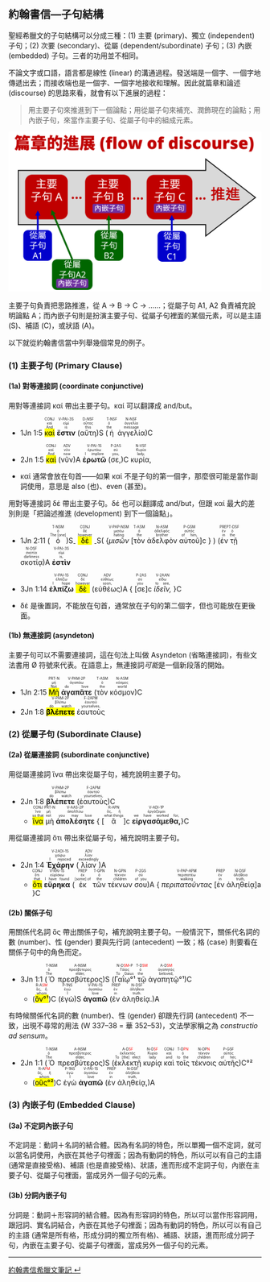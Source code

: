 ## 約翰書信—子句結構

聖經希臘文的子句結構可以分成三種：(1) 主要 (primary)、獨立 (independent) 子句；(2) 次要 (secondary)、從屬 (dependent/subordinate) 子句；(3) 內嵌 (embedded) 子句。三者的功用並不相同。  

不論文字或口語，語言都是線性 (linear) 的溝通過程。發送端是一個字、一個字地傳遞出去；而接收端也是一個字、一個字地接收和理解。因此就篇章和論述 (discourse) 的思路來看，就會有以下進展的過程：

> 用主要子句來推進到下一個論點；用從屬子句來補充、潤飾現在的論點；用內嵌子句，來當作主要子句、從屬子句中的組成元素。  

![../images/discourse-flow.png](../images/discourse-flow.png)


主要子句負責把思路推進，從 A → B → C → ……；從屬子句 A1, A2 負責補充說明論點 A；而內嵌子句則是扮演主要子句、從屬子句裡面的某個元素，可以是主語 (S)、補語 (C)，或狀語 (A)。

以下就從約翰書信當中列舉幾個常見的例子。

<div style="page-break-after: always;"></div>

### (1) 主要子句 (Primary Clause)
#### (1a) 對等連接詞 (coordinate conjunctive) 
用對等連接詞 καί 帶出主要子句。καί 可以翻譯成 and/but。

- <rt>1Jn 1:5</rt> <RUBY><ruby><ruby><mark>καὶ</mark><rt>And</rt></ruby><rt>καί</rt></ruby><rt>CONJ</rt></RUBY> <RUBY><ruby><ruby>**ἔστιν**<rt>is</rt></ruby><rt>εἰμί</rt></ruby><rt>V-PAI-3S</rt></RUBY> (<RUBY><ruby><ruby>αὕτη<rt>this</rt></ruby><rt>οὗτος</rt></ruby><rt>D-NSF</rt></RUBY>)S (<RUBY><ruby><ruby>ἡ<rt>the</rt></ruby><rt>ὁ</rt></ruby><rt>T-NSF</rt></RUBY> <RUBY><ruby><ruby>ἀγγελία<rt>message</rt></ruby><rt>ἀγγελία</rt></ruby><rt>N-NSF</rt></RUBY>)C
- <rt>2Jn 1:5</rt> <RUBY><ruby><ruby><mark>καὶ</mark><rt>And</rt></ruby><rt>καί</rt></ruby><rt>CONJ</rt></RUBY> (<RUBY><ruby><ruby>νῦν<rt>now</rt></ruby><rt>νῦν</rt></ruby><rt>ADV</rt></RUBY>)A <RUBY><ruby><ruby>**ἐρωτῶ**<rt>I implore</rt></ruby><rt>ἐρωτάω</rt></ruby><rt>V-PAI-1S</rt></RUBY> (<RUBY><ruby><ruby>σε,<rt>you,</rt></ruby><rt>σύ</rt></ruby><rt>P-2AS</rt></RUBY>)C <RUBY><ruby><ruby>κυρία,<rt>lady,</rt></ruby><rt>Κυρία</rt></ruby><rt>N-VSF</rt></RUBY> 


- καί 通常會放在句首——如果 καί 不是子句的第一個字，那麼很可能是當作副詞使用，意思是 also (也)、even (甚至)。



用對等連接詞 δέ 帶出主要子句。δέ 也可以翻譯成 and/but，但跟 καί 最大的差別則是「把論述推進 (development) 到下一個論點」。

- <rt>1Jn 2:11</rt> (<RUBY><ruby><ruby>ὁ<rt>The [one]</rt></ruby><rt>ὁ</rt></ruby><rt>T-NSM</rt></RUBY>)S<sub>-</sub> <RUBY><ruby><ruby><mark>δὲ</mark><rt>however</rt></ruby><rt>δέ</rt></ruby><rt>CONJ</rt></RUBY> <sub>-</sub>S( {<RUBY><ruby><ruby>*μισῶν*<rt>hating</rt></ruby><rt>μισέω</rt></ruby><rt>V-PAP-NSM</rt></RUBY> <rt>[</rt><RUBY><ruby><ruby>τὸν<rt>the</rt></ruby><rt>ὁ</rt></ruby><rt>T-ASM</rt></RUBY> <RUBY><ruby><ruby>ἀδελφὸν<rt>brother</rt></ruby><rt>ἀδελφός</rt></ruby><rt>N-ASM</rt></RUBY> <RUBY><ruby><ruby>αὐτοῦ<rt>of him,</rt></ruby><rt>αὐτός</rt></ruby><rt>P-GSM</rt></RUBY><rt>]c</rt> } ) (<RUBY><ruby><ruby>ἐν<rt>in</rt></ruby><rt>ἐν</rt></ruby><rt>PREP</rt></RUBY> <RUBY><ruby><ruby>τῇ<rt>the</rt></ruby><rt>ὁ</rt></ruby><rt>T-DSF</rt></RUBY> <RUBY><ruby><ruby>σκοτίᾳ<rt>darkness</rt></ruby><rt>σκοτία</rt></ruby><rt>N-DSF</rt></RUBY>)A <RUBY><ruby><ruby>**ἐστὶν**<rt>is,</rt></ruby><rt>εἰμί</rt></ruby><rt>V-PAI-3S</rt></RUBY> 
- <rt>3Jn 1:14</rt> <RUBY><ruby><ruby>**ἐλπίζω**<rt>I hope</rt></ruby><rt>ἐλπίζω</rt></ruby><rt>V-PAI-1S</rt></RUBY> <RUBY><ruby><ruby><mark>δὲ</mark><rt>however</rt></ruby><rt>δέ</rt></ruby><rt>CONJ</rt></RUBY> (<RUBY><ruby><ruby>εὐθέως<rt>soon,</rt></ruby><rt>εὐθέως</rt></ruby><rt>ADV</rt></RUBY>)A { <rt>[</rt><RUBY><ruby><ruby>σε<rt>you</rt></ruby><rt>σύ</rt></ruby><rt>P-2AS</rt></RUBY><rt>]c</rt> <RUBY><ruby><ruby>*ἰδεῖν,*<rt>to see,</rt></ruby><rt>εἴδω</rt></ruby><rt>V-2AAN</rt></RUBY> }C


- δέ 是後置詞，不能放在句首，通常放在子句的第二個字，但也可能放在更後面。





#### (1b) 無連接詞 (asyndeton)
主要子句可以不需要連接詞，這在句法上叫做 Asyndeton (省略連接詞)，有些文法書用 Ø 符號來代表。在語意上，無連接詞*可能*是一個新段落的開始。

- <rt>1Jn 2:15</rt> <RUBY><ruby><ruby><mark>Μὴ</mark><rt>Not</rt></ruby><rt>μή</rt></ruby><rt>PRT-N</rt></RUBY> <RUBY><ruby><ruby>**ἀγαπᾶτε**<rt>do love</rt></ruby><rt>ἀγαπάω</rt></ruby><rt>V-PAM-2P</rt></RUBY> (<RUBY><ruby><ruby>τὸν<rt>the</rt></ruby><rt>ὁ</rt></ruby><rt>T-ASM</rt></RUBY> <RUBY><ruby><ruby>κόσμον<rt>world</rt></ruby><rt>κόσμος</rt></ruby><rt>N-ASM</rt></RUBY>)C 
- <rt>2Jn 1:8</rt> <RUBY><ruby><ruby><mark>**βλέπετε**</mark><rt>do watch</rt></ruby><rt>βλέπω</rt></ruby><rt>V-PAM-2P</rt></RUBY> <RUBY><ruby><ruby>ἑαυτοὺς<rt>yourselves,</rt></ruby><rt>ἑαυτοῦ</rt></ruby><rt>F-2APM</rt></RUBY> 



### (2) 從屬子句 (Subordinate Clause)



<div style="page-break-after: always;"></div>

#### (2a) 從屬連接詞 (subordinate conjunctive)
用從屬連接詞 ἵνα 帶出來從屬子句，補充說明主要子句。

- <rt>2Jn 1:8</rt> <RUBY><ruby><ruby>**βλέπετε**<rt>do watch</rt></ruby><rt>βλέπω</rt></ruby><rt>V-PAM-2P</rt></RUBY> (<RUBY><ruby><ruby>ἑαυτοὺς<rt>yourselves,</rt></ruby><rt>ἑαυτοῦ</rt></ruby><rt>F-2APM</rt></RUBY>)C 
	- <RUBY><ruby><ruby><mark>ἵνα</mark><rt>so that</rt></ruby><rt>ἵνα</rt></ruby><rt>CONJ</rt></RUBY> <RUBY><ruby><ruby>μὴ<rt>not</rt></ruby><rt>μή</rt></ruby><rt>PRT-N</rt></RUBY> <RUBY><ruby><ruby>**ἀπολέσητε**<rt>you may lose</rt></ruby><rt>ἀπολλύω</rt></ruby><rt>V-AAS-2P</rt></RUBY> { <rt>[</rt><RUBY><ruby><ruby>ἃ<rt>what things</rt></ruby><rt>ὅς, ἥ</rt></ruby><rt>R-APN</rt></RUBY><rt>]c</rt> <RUBY><ruby><ruby>**εἰργασάμεθα,**<rt>we have worked for,</rt></ruby><rt>ἐργάζομαι</rt></ruby><rt>V-ADI-1P</rt></RUBY>}C


用從屬連接詞 ὅτι 帶出來從屬子句，補充說明主要子句。

- <rt>2Jn 1:4</rt> <RUBY><ruby><ruby>**Ἐχάρην**<rt>I rejoiced</rt></ruby><rt>χαίρω</rt></ruby><rt>V-2AOI-1S</rt></RUBY> (<RUBY><ruby><ruby>λίαν<rt>exceedingly</rt></ruby><rt>λίαν</rt></ruby><rt>ADV</rt></RUBY>)A
	- <RUBY><ruby><ruby><mark>ὅτι</mark><rt>that</rt></ruby><rt>ὅτι</rt></ruby><rt>CONJ</rt></RUBY> <RUBY><ruby><ruby>**εὕρηκα**<rt>I have found</rt></ruby><rt>εὑρίσκω</rt></ruby><rt>V-RAI-1S</rt></RUBY> (<RUBY><ruby><ruby>ἐκ<rt>[some] of</rt></ruby><rt>ἐκ</rt></ruby><rt>PREP</rt></RUBY> <RUBY><ruby><ruby>τῶν<rt>the</rt></ruby><rt>ὁ</rt></ruby><rt>T-GPN</rt></RUBY> <RUBY><ruby><ruby>τέκνων<rt>children</rt></ruby><rt>τέκνον</rt></ruby><rt>N-GPN</rt></RUBY> <RUBY><ruby><ruby>σου<rt>of you</rt></ruby><rt>σύ</rt></ruby><rt>P-2GS</rt></RUBY>)A { <RUBY><ruby><ruby>*περιπατοῦντας*<rt>walking</rt></ruby><rt>περιπατέω</rt></ruby><rt>V-PAP-APM</rt></RUBY> <rt>[</rt><RUBY><ruby><ruby>ἐν<rt>in</rt></ruby><rt>ἐν</rt></ruby><rt>PREP</rt></RUBY> <RUBY><ruby><ruby>ἀληθείᾳ<rt>truth,</rt></ruby><rt>ἀλήθεια</rt></ruby><rt>N-DSF</rt></RUBY><rt>]a</rt> }C




#### (2b) 關係子句

用關係代名詞 ὅς 帶出關係子句，補充說明主要子句。一般情況下，關係代名詞的數 (number)、性 (gender) 要與先行詞 (antecedent) 一致；格 (case) 則要看在關係子句中的角色而定。

- <rt>3Jn 1:1</rt> (<RUBY><ruby><ruby>Ὁ<rt>The</rt></ruby><rt>ὁ</rt></ruby><rt>T-NSM</rt></RUBY> <RUBY><ruby><ruby>πρεσβύτερος<rt>elder,</rt></ruby><rt>πρεσβύτερος</rt></ruby><rt>A-NSM</rt></RUBY>)S (<RUBY><ruby><ruby>Γαΐῳ°¹<rt>To Gaius</rt></ruby><rt>Γάϊος</rt></ruby><rt>N-D<font color='red'>SM</font>-P</rt></RUBY> <RUBY><ruby><ruby>τῷ<rt>the</rt></ruby><rt>ὁ</rt></ruby><rt>T-D<font color='red'>SM</font></rt></RUBY> <RUBY><ruby><ruby>ἀγαπητῷ°¹<rt>beloved,</rt></ruby><rt>ἀγαπητός</rt></ruby><rt>A-D<font color='red'>SM</font></rt></RUBY>)C 
	- (<RUBY><ruby><ruby><mark>ὃν°¹</mark><rt>whom</rt></ruby><rt>ὅς, ἥ</rt></ruby><rt>R-A<font color='red'>SM</font></rt></RUBY>)C (<RUBY><ruby><ruby>ἐγὼ<rt>I</rt></ruby><rt>ἐγώ</rt></ruby><rt>P-1NS</rt></RUBY>)S <RUBY><ruby><ruby>**ἀγαπῶ**<rt>love</rt></ruby><rt>ἀγαπάω</rt></ruby><rt>V-PAI-1S</rt></RUBY> (<RUBY><ruby><ruby>ἐν<rt>in</rt></ruby><rt>ἐν</rt></ruby><rt>PREP</rt></RUBY> <RUBY><ruby><ruby>ἀληθείᾳ.<rt>truth.</rt></ruby><rt>ἀλήθεια</rt></ruby><rt>N-DSF</rt></RUBY>)A

有時候關係代名詞的數 (number)、性 (gender) 卻跟先行詞 (antecedent) 不一致，出現不尋常的用法 (W 337–38 = 華 352–53)，文法學家稱之為 *constructio ad sensum*。

- <rt>2Jn 1:1</rt> (<RUBY><ruby><ruby>Ὁ<rt>The</rt></ruby><rt>ὁ</rt></ruby><rt>T-NSM</rt></RUBY> <RUBY><ruby><ruby>πρεσβύτερος<rt>elder,</rt></ruby><rt>πρεσβύτερος</rt></ruby><rt>A-NSM</rt></RUBY>)S (<RUBY><ruby><ruby>ἐκλεκτῇ<rt>To [the] elect</rt></ruby><rt>ἐκλεκτός</rt></ruby><rt>A-D<font color='red'>SF</font></rt></RUBY> <RUBY><ruby><ruby>κυρίᾳ<rt>lady</rt></ruby><rt>Κυρία</rt></ruby><rt>N-D<font color='red'>SF</font></rt></RUBY> <RUBY><ruby><ruby>καὶ<rt>and</rt></ruby><rt>καί</rt></ruby><rt>CONJ</rt></RUBY> <RUBY><ruby><ruby>τοῖς<rt>to the</rt></ruby><rt>ὁ</rt></ruby><rt>T-D<font color='red'>PN</font></rt></RUBY> <RUBY><ruby><ruby>τέκνοις<rt>children</rt></ruby><rt>τέκνον</rt></ruby><rt>N-DP<font color='red'>N</font></rt></RUBY> <RUBY><ruby><ruby>αὐτῆς<rt>of her,</rt></ruby><rt>αὐτός</rt></ruby><rt>P-GSF</rt></RUBY>)C°²
	- (<RUBY><ruby><ruby><mark>οὓς°²</mark><rt>whom</rt></ruby><rt>ὅς, ἥ</rt></ruby><rt>R-A<font color='red'>PM</font></rt></RUBY>)C <RUBY><ruby><ruby>ἐγὼ<rt>I</rt></ruby><rt>ἐγώ</rt></ruby><rt>P-1NS</rt></RUBY> <RUBY><ruby><ruby>**ἀγαπῶ**<rt>love</rt></ruby><rt>ἀγαπάω</rt></ruby><rt>V-PAI-1S</rt></RUBY> (<RUBY><ruby><ruby>ἐν<rt>in</rt></ruby><rt>ἐν</rt></ruby><rt>PREP</rt></RUBY> <RUBY><ruby><ruby>ἀληθείᾳ,<rt>truth,</rt></ruby><rt>ἀλήθεια</rt></ruby><rt>N-DSF</rt></RUBY>)A

<div style="page-break-after: always;"></div>


### (3) 內嵌子句 (Embedded Clause)

#### (3a) 不定詞內嵌子句
不定詞是：動詞＋名詞的結合體。因為有名詞的特色，所以單獨一個不定詞，就可以當名詞使用，內嵌在其他子句裡面；因為有動詞的特色，所以可以有自己的主語 (通常是直接受格)、補語 (也是直接受格)、狀語，進而形成不定詞子句，內嵌在主要子句、從屬子句裡面，當成另外一個子句的元素。




#### (3b) 分詞內嵌子句
分詞是：動詞＋形容詞的結合體。因為有形容詞的特色，所以可以當作形容詞用，跟冠詞、實名詞結合，內嵌在其他子句裡面；因為有動詞的特色，所以可以有自己的主語 (通常是所有格，形成分詞的獨立所有格)、補語、狀語，進而形成分詞子句，內嵌在主要子句、從屬子句裡面，當成另外一個子句的元素。






---
[約翰書信希臘文筆記  ↵](1John-Notes.md)